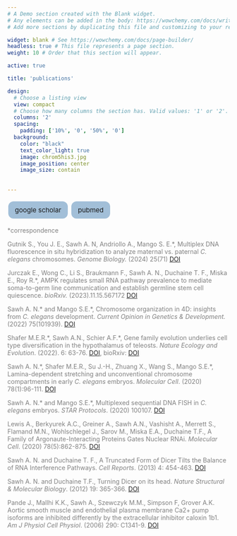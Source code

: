```yaml
---
# A Demo section created with the Blank widget.
# Any elements can be added in the body: https://wowchemy.com/docs/writing-markdown-latex/
# Add more sections by duplicating this file and customizing to your requirements.

widget: blank # See https://wowchemy.com/docs/page-builder/
headless: true # This file represents a page section.
weight: 10 # Order that this section will appear.

active: true

title: 'publications'

design:
  # Choose a listing view
  view: compact
  # Choose how many columns the section has. Valid values: '1' or '2'.
  columns: '2'
  spacing:
    padding: ['10%', '0', '50%', '0']
  background:
    color: "black"
    text_color_light: true
    image: chrom5his3.jpg
    image_position: center
    image_size: contain
    
  
---
```


<style>
      .button {
        background-color: #a2bfd8;
        border: none;
        padding: 10px 15px;
        text-align: center;
        text-decoration: none;
        display: inline-block;
        font-size: 15px;
        margin: 4px 2px;
        cursor: pointer;
        border-radius: 12px;
      }
    </style>


<p align = left>
<a color: inherit; href="https://scholar.google.com/citations?user=j8tSQNUAAAAJ&hl=en" class="button">google scholar</a>
<a color: inherit; href="https://pubmed.ncbi.nlm.nih.gov/?term=ahilya+sawh" class="button">pubmed</a>
</p>




<p align="left" style="color:gray;">*correspondence</p>

<p align="left" style="color:gray;">Gutnik S., You J. E., Sawh A. N, Andriollo A., Mango S. E.*, Multiplex DNA fluorescence in situ hybridization to analyze maternal vs. paternal <em>C. elegans</em> chromosomes. <em>Genome Biology.</em> (2024) 25(71) <a href="https://doi.org/10.1186/s13059-024-03199-6">DOI</a></p>

<p align="left" style="color:gray;">Jurczak E., Wong C., Li S., Braukmann F., Sawh A. N., Duchaine T. F., Miska E., Roy R.*, AMPK regulates small RNA pathway prevalence to mediate soma-to-germ line communication and establish germline stem cell quiescence. <em>bioRxiv.</em> (2023).11.15.567172 <a href="https://www.biorxiv.org/content/10.1101/2023.11.15.567172.abstract">DOI</a></p>

<p align="left" style="color:gray;">Sawh A. N.* and Mango S.E.*, Chromosome organization in 4D: insights from <em>C. elegans</em> development. <em>Current Opinion in Genetics & Development.</em> (2022) 75(101939). <a href="https://doi.org/10.1016/j.gde.2022.101939">DOI</a></p>

<p align="left" style="color:gray;">Shafer M.E.R.*, Sawh A.N., Schier A.F.*, Gene family evolution underlies cell type diversification in the hypothalamus of teleosts. <em>Nature Ecology and Evolution</em>. (2022). 6: 63-76. <a href="https://doi.org/10.1038/s41559-021-01580-3">DOI</a>, bioRxiv: <a href="https://doi.org/10.1101/2020.12.13.414557">DOI</a> </p>

<p align="left" style="color:gray;">Sawh A. N.*, Shafer M.E.R., Su J.-H., Zhuang X., Wang S., Mango S.E.*, Lamina-dependent stretching and unconventional chromosome compartments in early <em>C. elegans</em> embryos. <em>Molecular Cell</em>. (2020) 78(1):96-111. <a href="https://doi.org/10.1016/j.molcel.2020.02.006">DOI</a></p>

<p align="left" style="color:gray;">Sawh A. N.* and Mango S.E.*, Multiplexed sequential DNA FISH in <em>C. elegans</em> embryos. <em>STAR Protocols</em>. (2020) 100107. <a href="https://doi.org/10.1016/j.xpro.2020.100107">DOI</a></p>

<p align="left" style="color:gray;">Lewis A., Berkyurek A.C., Greiner A., Sawh A.N., Vashisht A., Merrett S., Flamand M.N., Wohlschlegel J., Sarov M., Miska E.A., Duchaine T.F., A Family of Argonaute-Interacting Proteins Gates Nuclear RNAi. <em>Molecular Cell</em>. (2020) 78(5):862-875. <a href="https://doi.org/10.1016/j.molcel.2020.04.007">DOI</a></p>

<p align="left" style="color:gray;">Sawh A. N. and Duchaine T. F., A Truncated Form of Dicer Tilts the Balance of RNA Interference Pathways. <em>Cell Reports</em>. (2013) 4: 454-463. <a href="https://doi.org/10.1016/j.celrep.2013.07.013">DOI</a></p>

<p align="left" style="color:gray;">Sawh A. N. and Duchaine T.F., Turning Dicer on its head. <em>Nature Structural & Molecular Biology</em>. (2012) 19: 365-366. <a href="https://doi.org/10.1038/nsmb.2275">DOI</a></p>

<p align="left" style="color:gray;">Pande J., Mallhi K.K., Sawh A., Szewczyk M.M., Simpson F, Grover A.K. Aortic smooth muscle and endothelial plasma membrane Ca2+ pump isoforms are inhibited differently by the extracellular inhibitor caloxin 1b1. <em>Am J Physiol Cell Physiol</em>. (2006) 290: C1341-9. <a href="https://doi.org/10.1152/ajpcell.00573.2005">DOI</a>


</p>